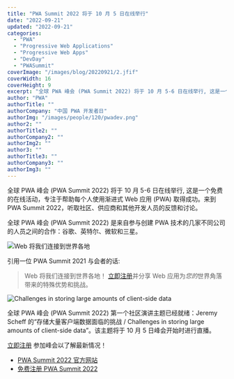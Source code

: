 ```yaml
---
title: "PWA Summit 2022 将于 10 月 5 日在线举行"
date: "2022-09-21"
updated: "2022-09-21"
categories: 
  - "PWA"
  - "Progressive Web Applications"
  - "Progressive Web Apps"
  - "DevDay"
  - "PWASummit"
coverImage: "/images/blog/20220921/2.jfif"
coverWidth: 16
coverHeight: 9
excerpt: "全球 PWA 峰会 (PWA Summit 2022) 将于 10 月 5-6 日在线举行, 这是一个免费的在线活动，专注于帮助每个人使用渐进式 Web 应用 (PWA) 取得成功。来到 PWA Summit 2022，听取社区、供应商和其他开发人员的反馈和讨论。全球 PWA 峰会 (PWA Summit 2022) 是来自参与创建 PWA 技术的几家不同公司的人员之间的合作：谷歌、英特尔、微软和三星。"
author: "PWA"
authorTitle: ""
authorCompany: "中国 PWA 开发者日"
authorImg: "/images/people/120/pwadev.png"
author2: ""
authorTitle2: ""
authorCompany2: ""
authorImg2: ""
author3: ""
authorTitle3: ""
authorCompany3: ""
authorImg3: ""
---
```


全球 PWA 峰会 (PWA Summit 2022) 将于 10 月 5-6 日在线举行, 这是一个免费的在线活动，专注于帮助每个人使用渐进式 Web 应用 (PWA) 取得成功。来到 PWA Summit 2022，听取社区、供应商和其他开发人员的反馈和讨论。

全球 PWA 峰会 (PWA Summit 2022) 是来自参与创建 PWA 技术的几家不同公司的人员之间的合作：谷歌、英特尔、微软和三星。

![Web 将我们连接到世界各地](/images/blog/20220921/1.jfif)

引用一位 PWA Summit 2021 与会者的话: 

> Web 将我们连接到世界各地！ [立即注册](https://ti.to/pwasummit/2022)并分享 Web 应用为*您的*世界角落带来的特殊优势和挑战。

![Challenges in storing large amounts of client-side data](/images/blog/20220921/3.jfif)

全球 PWA 峰会 (PWA Summit 2022) 第一个社区演讲主题已经就绪：Jeremy Scheff 的“存储大量客户端数据面临的挑战 / Challenges in storing large amounts of client-side data”。该主题将于 10 月 5 日峰会开始时进行直播。

[立即注册](https://ti.to/pwasummit/2022) 参加峰会以了解最新情况！

 
- [PWA Summit 2022 官方网站](https://pwasummit.org/)
- [免费注册 PWA Summit 2022](https://ti.to/pwasummit/2022)